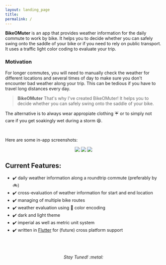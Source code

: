 ```yaml
---
layout: landing_page
title:  
permalink: /
---
```


**BikeOMuter** is an app that provides weather information for the daily commute to work by bike. It helps you to decide whether you can safely swing onto the saddle of your bike or if you need to rely on public transport. It uses a traffic light color coding to evaluate your trip.


### Motivation

For longer commutes, you will need to manually check the weather for different locations and several times of day to make sure you don't encounter bad weather along your trip. This can be tedious if you have to travel long distances every day.


> **BikeOMuter** That's why I've created BikeOMuter! It helps you to decide whether you can safely swing onto the saddle of your bike.

The alternative is to always wear appropiate clothing :umbrella: or to simply not care if you get soakingly wet during a storm :laughing:.

<br>

Here are some in-app screenshots:

<center>
<div class="column">
    <img src="{{ site.baseurl }}/images/screenshots/1.jpg">
    <img src="{{ site.baseurl }}/images/screenshots/2.jpg">
    <img src="{{ site.baseurl }}/images/screenshots/3.jpg">
</div>
</center>

## Current Features:

* :heavy_check_mark: daily weather information along a roundtrip commute (preferably by :bike:)
* :heavy_check_mark: cross-evaluation of weather information for start and end location
* :heavy_check_mark: managing of multiple bike routes
* :heavy_check_mark: weather evaluation using :vertical_traffic_light: color encoding
* :heavy_check_mark: dark and light theme
* :heavy_check_mark: imperial as well as metric unit system
* :heavy_check_mark: written in [Flutter](https://flutter.dev) for (future) cross platform support

<div style="padding-top: 50px;">
<center>
<em> Stay Tuned! :metal: </em>
</center>
</div>

